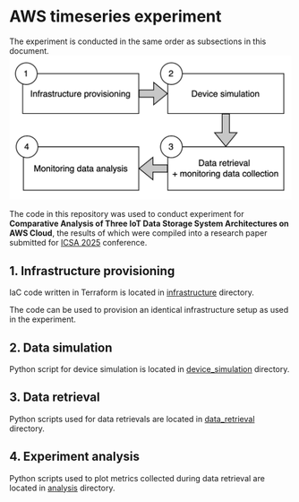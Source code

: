 # AWS timeseries experiment
The experiment is conducted in the same order as subsections in this document.
![experiment flow](./experiment_flow.png "Experiment flow")

The code in this repository was used to conduct experiment for **Comparative Analysis of Three IoT Data Storage
System Architectures on AWS Cloud**, the results of which were compiled into a research paper submitted for [ICSA 2025](https://conf.researchr.org/home/icsa-2025) conference.


## 1. Infrastructure provisioning
IaC code written in Terraform is located in [infrastructure](./infrastructure) directory.

The code can be used to provision an identical infrastructure setup as used in the experiment.

## 2. Data simulation
Python script for device simulation is located in [device_simulation](./device_simulation) directory.

## 3. Data retrieval
Python scripts used for data retrievals are located in [data_retrieval](./data_retrieval) directory.

## 4. Experiment analysis
Python scripts used to plot metrics collected during data retrieval are located in [analysis](./analysis) directory.
